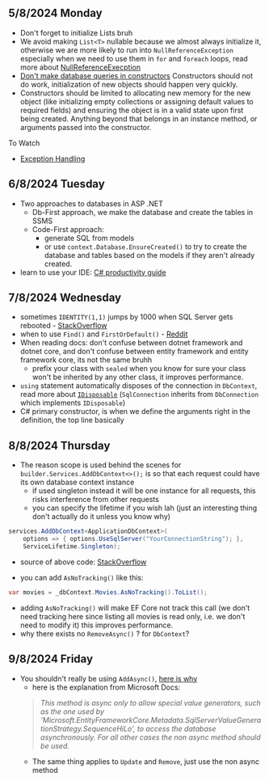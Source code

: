 ## 5/8/2024 Monday
- Don't forget to initialize Lists bruh
- We avoid making `List<T>` nullable because we almost always initialize it, otherwise we are more likely to run into `NullReferenceException` especially  when we need to use them in `for` and `foreach` loops, read more about [NullReferenceExecption](https://stackoverflow.com/questions/4660142/what-is-a-nullreferenceexception-and-how-do-i-fix-it)
- [Don't make database queries in constructors](https://softwareengineering.stackexchange.com/questions/392905/should-one-make-the-database-calls-in-the-constructor-or-method-of-a-class#:~:text=So%20if%20you%20put%20the,you%20are%20hitting%20the%20database.) Constructors should not do work, initialization of new objects should happen very quickly.
- Constructors should be limited to allocating new memory for the new object (like initializing empty collections or assigning default values to required fields) and ensuring the object is in a valid state upon first being created. Anything beyond that belongs in an instance method, or arguments passed into the constructor. 

To Watch
- [Exception Handling](https://www.youtube.com/watch?v=aBMfdTNwKBI) 

## 6/8/2024 Tuesday
- Two approaches to databases in ASP .NET
	- Db-First approach, we make the database and create the tables in SSMS
	- Code-First approach:
		- generate SQL from models
		- or use `context.Database.EnsureCreated()` to try to create the database and tables based on the models if they aren't already created. 
- learn to use your IDE: [C# productivity guide](https://learn.microsoft.com/en-us/visualstudio/ide/csharp-developer-productivity?view=vs-2022&utm_source=VisualStudio&utm_medium=aspnet-getstarted&utm_campaign=VisualStudio)

## 7/8/2024 Wednesday
- sometimes `IDENTITY(1,1)` jumps by 1000 when SQL Server gets rebooted - [StackOverflow](https://stackoverflow.com/questions/17587094/identity-column-value-suddenly-jumps-to-1001-in-sql-server)
- when to use `Find()` and `FirstOrDefault()` - [Reddit](https://www.reddit.com/r/dotnet/comments/1bvjubg/employ_the_usage_of_find_instead_of/)
- When reading docs: don't confuse between dotnet framework and dotnet core, and don't confuse between entity framework and entity framework core, its not the same bruhh
	- prefix your class with `sealed` when you know for sure your class won't be inherited by any other class, it improves performance.
- `using` statement automatically disposes of the connection in `DbContext`, read more about [`IDisposable`]() (`SqlConnection` inherits from `DbConnection` which implements `IDisposable`)
- C# primary constructor, is when we define the arguments right in the definition, the top line basically

## 8/8/2024 Thursday
- The reason scope is used behind the scenes for `builder.Services.AddDbContext<>();` is so that each request could have its own database context instance
	- if used singleton instead it will be one instance for all requests, this risks interference from other requests
	- you can specify the lifetime if you wish lah (just an interesting thing don't actually do it unless you know why) 
```csharp
services.AddDbContext<ApplicationDbContext>(
    options => { options.UseSqlServer("YourConnectionString"); },
    ServiceLifetime.Singleton);
```
- source of above code: [StackOverflow](https://stackoverflow.com/questions/29153748/singleton-scope-for-efs-dbcontext)

- you can add `AsNoTracking()` like this:
```c#
var movies = _dbContext.Movies.AsNoTracking().ToList();
```
-  adding `AsNoTracking()` will make EF Core not track this call (we don't need tracking here since listing all movies is read only, i.e. we don't need to modify it) this improves performance.
- why there exists no `RemoveAsync()` ? for `DbContext`?

## 9/8/2024 Friday
- You shouldn't really be using `AddAsync()`, [here is why](https://stackoverflow.com/a/42042173)
	- here is the explanation from Microsoft Docs:
	> 	*This method is async only to allow special value generators, such as the one used by 'Microsoft.EntityFrameworkCore.Metadata.SqlServerValueGenerationStrategy.SequenceHiLo', to access the database asynchronously. For all other cases the non async method should be used.*
	- The same thing applies to `Update` and `Remove`, just use the non async method







